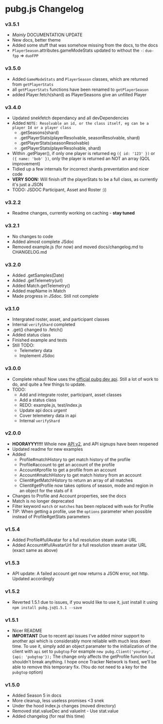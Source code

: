 # pubg.js Changelog

### v3.5.1
 - *Mainly* DOCUMENTATION UPDATE
 - New docs, better theme
 - Added some stuff that was somehow missing from the docs, to the docs
 - `PlayerSeason`.attributes.gameModeStats updated to without the `-`: `duo-fpp` => `duoFPP`

### v3.5.0
 - Added `GameModeStats` and `PlayerSeason` classes, which are returned from `getPlayerStats`
 - all `getPlayerStats` functions have been renamed to `getPlayerSeason`
 - added Player.fetch(shard) as PlayerSeasons give an unfilled Player


### v3.4.0
 - Updated snekfetch dependancy and all devDependencies
 - Added `NOTE: Resolvable an id, or the class itself, eg can be a player Id or a player class`
    * <Client>.getSeasons(shard)
    * <Client>.getPlayerStats(playerResolvable, seasonResolvable, shard)
    * <Player>.getPlayerStats(seasonResolvable)
    * <Season>.getPlayerStats(playerResolvable, shard)
 - Within <Client>.getPlayer(), if only one player is returned eg `({ id: '123' })` or `({ name: 'bob' })`, only the player is returned an NOT an array (QOL improvement)
 - Tidied up a few internals for incorrect shards preventation and nicer code
 - **VERY SOON:** Will finish off the playerStats to be a full class, as currently it's just a JSON
 - TODO: JSDOC Participant, Asset and Roster :))


### v3.2.2
 - Readme changes, currently working on caching - **stay tuned**

### v3.2.1
 - No changes to code
 - Added almost complete JSdoc
 - Removed example.js (for now) and moved docs/changelog.md to CHANGELOG.md

### v3.2.0
 - Added <Client>.getSamples(Date)
 - Added <Client>.getTelemetry(url)
 - Added Match.getTelemetry()
 - Added mapName in Match
 - Made progress in JSdoc. Still not complete

### v3.1.0
 - Intergrated roster, asset, and participant classes
 - Internal `verifyShard` completed
 - <Match>.get() changed to <Match>.fetch()
 - Added status class
 - Finished example and tests
 - Still TODO:
    - Telemetery data
    - Implement JSdoc

### v3.0.0
 - Complete rehaul! Now uses the [official pubg dev api](https://developer.playbattlegrounds.com/). Still a lot of work to do, and quite a few things to update. 
 - TODO: 
    - Add and integrate roster, participant, asset classes
    - Add a status class
    - REDO: example.js, test/index.js
    - Update api docs *urgent*
    - Cover telemetery data in api
    - Internal `verifyShard`

### v2.0.0
 - **HOORAYYY!!!!** Whole new [API v2](https://pubgtracker.com/site-api), and API signups have been reopened
 - Updated readme for new examples
 - Added
    - Profile#matchHistory to get match history of the profile
    - Profile#account to get an account of the profile
    - Account#profile to get a profile from an account
    - Account#matchHistory to get match history from an account
    - Client#getMatchHistory to return an array of all matches
    - Client#getProfile now takes options of season, mode and region in an object for the stats of it
 - Changes to Profile and Account properties, see the docs
 - Match is no longer deprecated
 - Filter keyword `match` or `matches` has been replaced with `mode` for Profile
 - TIP: When getting a profile, use the `options` parameter when possible instead of Profile#getStats parameters
 

### v1.5.4
 - Added Profile#fullAvatar for a full resolution steam avatar URL
 - Added Account#fullAvatarUrl for a full resolution steam avatar URL (exact same as above)

### v1.5.3
 - API update: A failed account get now returns a JSON error, not http. Updated accordingly

### v1.5.2
 - Reverted 1.5.1 due to issues, if you would like to use it, just install it using `npm install pubg.js@1.5.1 --save`

### v1.5.1
 - Nicer README
 - **IMPORTANT** Due to recent api issues I've added minor support to another api which is considerably more reliable with much less down time. To use it, simply add an object paramater to the initialization of the client with `api` set to `pubgtop` For example `new pubg.Client('yourKey', {api: 'pubgtop'});` The change only affects the getProfile function but shouldn't break anything. I hope once Tracker Network is fixed, we'll be able to remove this temporary fix. (You do not need to a key for the `pubgtop` option)

### v1.5.0
 - Added Season 5 in docs
 - More cleanup, less useless promises <3 snek
 - Under the hood index.js changes (moved directory)
 - Removed stat.valueDec and valueInt - Use stat.value
 - Added changelog (for real this time)